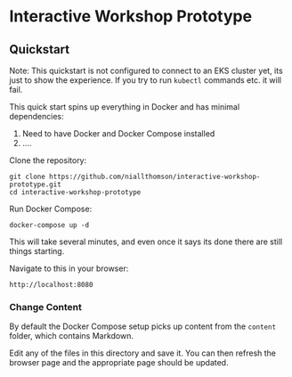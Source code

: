 # Interactive Workshop Prototype

## Quickstart

Note: This quickstart is not configured to connect to an EKS cluster yet, its just to show the experience. If you try to run `kubectl` commands etc. it will fail.

This quick start spins up everything in Docker and has minimal dependencies:

1. Need to have Docker and Docker Compose installed
2. ....

Clone the repository:

```
git clone https://github.com/niallthomson/interactive-workshop-prototype.git
cd interactive-workshop-prototype
```

Run Docker Compose:

```
docker-compose up -d
```

This will take several minutes, and even once it says its done there are still things starting.

Navigate to this in your browser:

```
http://localhost:8080
```

### Change Content

By default the Docker Compose setup picks up content from the `content` folder, which contains Markdown.

Edit any of the files in this directory and save it. You can then refresh the browser page and the appropriate page should be updated.